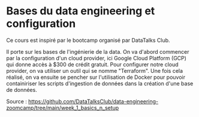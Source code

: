 # Bases du data engineering et configuration

Ce cours est inspiré par le bootcamp organisé par DataTalks Club. 

Il porte sur les bases de l'ingénierie de la data. On va d'abord commencer par la configuration d'un cloud provider, ici Google Cloud Platform (GCP) qui donne accès à $300 de crédit gratuit. Pour configurer notre cloud provider, on va utiliser un outil qui se nomme "Terraform". Une fois cela réalisé, on va ensuite se pencher sur l'utilisation de Docker pour pouvoir containiriser les scripts d'ingestion de données dans la création d'une base de données. 

Source : https://github.com/DataTalksClub/data-engineering-zoomcamp/tree/main/week_1_basics_n_setup